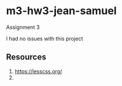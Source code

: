 # m3-hw3-jean-samuel
Assignment 3

I had no issues with this project 

## Resources 

1. https://lesscss.org/ 
2. 
